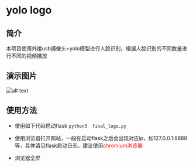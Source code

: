 # yolo logo

## 简介
本项目使用外接usb摄像头+yolo模型进行人脸识别，根据人脸识别的不同数量进行不同的视频播放

## 演示图片

![alt text](d1e2a58743fa7f8bebe09f564076e25c_compress.jpg)

## 使用方法

- 使用如下代码启动flask
    ```python3  final_logo.py```


- 使用浏览器打开网站，一般在启动flask之后会出现对应ip，如127.0.0.1:8888等，具体请见flask启动日志。建议使用<font color=red>chromium浏览器</font>

- 浏览器全屏